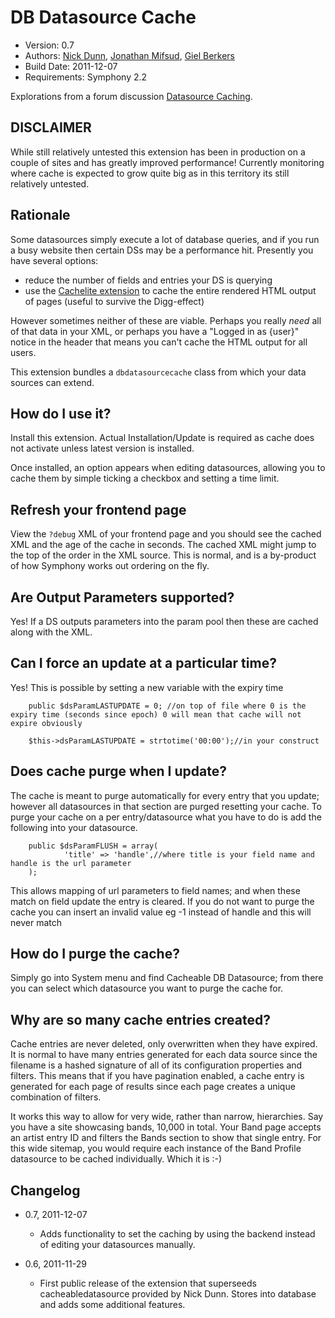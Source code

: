 # DB Datasource Cache

* Version: 0.7
* Authors: [Nick Dunn](http://nick-dunn.co.uk/), [Jonathan Mifsud](http://jonmifsud.com), [Giel Berkers](http://www.gielberkers.com)
* Build Date: 2011-12-07
* Requirements: Symphony 2.2

Explorations from a forum discussion [Datasource Caching](http://symphony-cms.com/discuss/thread/32535/).

## DISCLAIMER
While still relatively untested this extension has been in production on a couple of sites and has greatly improved performance! Currently monitoring where cache is expected to grow quite big as in this territory its still relatively untested.

## Rationale

Some datasources simply execute a lot of database queries, and if you run a busy website then certain DSs may be a performance hit. Presently you have several options:

* reduce the number of fields and entries your DS is querying
* use the [Cachelite extension](http://symphony-cms.com/download/extensions/view/20455/) to cache the entire rendered HTML output of pages (useful to survive the Digg-effect)

However sometimes neither of these are viable. Perhaps you really *need* all of that data in your XML, or perhaps you have a "Logged in as {user}" notice in the header that means you can't cache the HTML output for all users.

This extension bundles a `dbdatasourcecache` class from which your data sources can extend.

## How do I use it?
Install this extension. Actual Installation/Update is required as cache does not activate unless latest version is installed.

Once installed, an option appears when editing datasources, allowing you to cache them by simple ticking a checkbox and setting a time limit.

## Refresh your frontend page
View the `?debug` XML of your frontend page and you should see the cached XML and the age of the cache in seconds. The cached XML might jump to the top of the order in the XML source. This is normal, and is a by-product of how Symphony works out ordering on the fly.

## Are Output Parameters supported?
Yes! If a DS outputs parameters into the param pool then these are cached along with the XML.

## Can I force an update at a particular time?
Yes! This is possible by setting a new variable with the expiry time
		
		public $dsParamLASTUPDATE = 0; //on top of file where 0 is the expiry time (seconds since epoch) 0 will mean that cache will not expire obviously
		
		$this->dsParamLASTUPDATE = strtotime('00:00');//in your construct
		
## Does cache purge when I update?
The cache is meant to purge automatically for every entry that you update; however all datasources in that section are purged resetting your cache. To purge your cache on a per entry/datasource what you have to do is add the following into your datasource.
		
		public $dsParamFLUSH = array(
				'title' => 'handle',//where title is your field name and handle is the url parameter
		);

This allows mapping of url parameters to field names; and when these match on field update the entry is cleared. If you do not want to purge the cache you can insert an invalid value eg -1 instead of handle and this will never match
		
## How do I purge the cache?
Simply go into System menu and find Cacheable DB Datasource; from there you can select which datasource you want to purge the cache for.

## Why are so many cache entries created?
Cache entries are never deleted, only overwritten when they have expired. It is normal to have many entries generated for each data source since the filename is a hashed signature of all of its configuration properties and filters. This means that if you have pagination enabled, a cache entry is generated for each page of results since each page creates a unique combination of filters.

It works this way to allow for very wide, rather than narrow, hierarchies. Say you have a site showcasing bands, 10,000 in total. Your Band page accepts an artist entry ID and filters the Bands section to show that single entry. For this wide sitemap, you would require each instance of the Band Profile datasource to be cached individually. Which it is :-)

## Changelog

* 0.7, 2011-12-07
    * Adds functionality to set the caching by using the backend instead of editing your datasources manually.

* 0.6, 2011-11-29
	* First public release of the extension that superseeds cacheabledatasource provided by Nick Dunn. Stores into database and adds some additional features.

